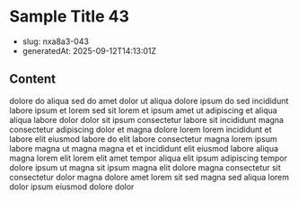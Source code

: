 # Sample Title 43

- slug: nxa8a3-043
- generatedAt: 2025-09-12T14:13:01Z

## Content
dolore do aliqua sed do amet dolor ut aliqua dolore ipsum do sed incididunt labore ipsum et lorem sed sit lorem et ipsum amet ut adipiscing et aliqua aliqua labore dolor dolor sit ipsum consectetur labore sit incididunt magna consectetur adipiscing dolor et magna dolore lorem lorem incididunt et labore elit eiusmod labore do elit labore consectetur magna lorem ipsum labore magna ut magna magna et et incididunt elit eiusmod labore aliqua magna lorem elit lorem elit amet tempor aliqua elit ipsum adipiscing tempor dolore ipsum ut magna sit ipsum magna elit dolore magna consectetur sit consectetur dolor magna dolore amet lorem sit sed magna sed aliqua lorem dolor ipsum eiusmod dolore dolor
